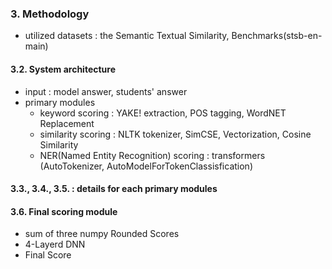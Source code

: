 ### 3. Methodology
* utilized datasets : the Semantic Textual Similarity, Benchmarks(stsb-en-main)
#### 3.2. System architecture
* input : model answer, students' answer
* primary modules
	* keyword scoring : YAKE! extraction, POS tagging, WordNET Replacement
	* similarity scoring : NLTK tokenizer, SimCSE, Vectorization,  Cosine Similarity
	* NER(Named Entity Recognition) scoring : transformers (AutoTokenizer, AutoModelForTokenClassisfication)
#### 3.3., 3.4., 3.5. : details for each primary modules
#### 3.6. Final scoring module
* sum  of three numpy Rounded Scores
* 4-Layerd DNN
* Final Score